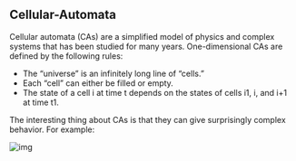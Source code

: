 ## Cellular-Automata

Cellular automata (CAs) are a simplified model of physics and complex systems that has been studied for many years. One-dimensional CAs are defined by the following rules:


* The “universe” is an infinitely long line of “cells.”
* Each “cell” can either be filled or empty.
* The state of a cell i at time t depends on the states of cells i1, i,  and i+1 at time t1.

The interesting thing about CAs is that they can give surprisingly complex behavior. For example:

![img](http://i.imgur.com/a1pr1Ek.png)
